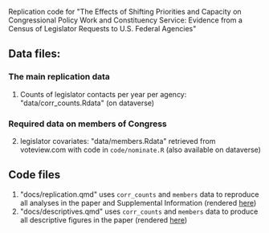 Replication code for "The Effects of Shifting Priorities and Capacity on Congressional Policy Work and Constituency Service: Evidence from a Census of Legislator Requests to U.S. Federal Agencies"

## Data files: 

###  The main replication data 

1. Counts of legislator contacts per year per agency: "data/corr_counts.Rdata" (on dataverse)

### Required data on members of Congress

2. legislator covariates: "data/members.Rdata" retrieved from voteview.com with code in `code/nominate.R`  (also available on dataverse)


## Code files

1. "docs/replication.qmd" uses `corr_counts` and `members` data to reproduce all analyses in the paper and Supplemental Information (rendered [here](https://judgelord.github.io/corr/replication))
2. "docs/descriptives.qmd" uses `corr_counts` and `members` data to produce all descriptive figures in the paper (rendered [here](https://judgelord.github.io/corr/descriptives)) 


